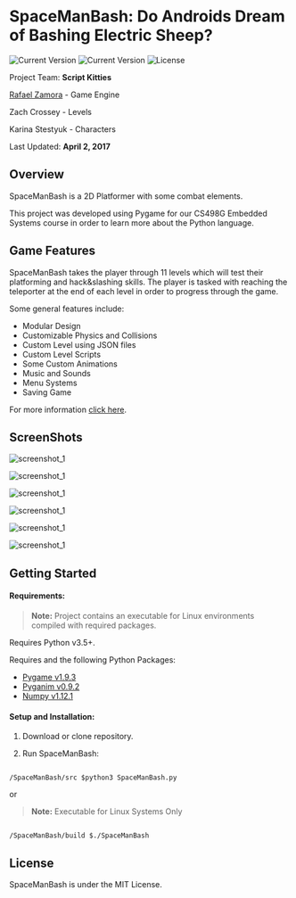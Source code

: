 # SpaceManBash: Do Androids Dream of Bashing Electric Sheep?

![Current Version](https://img.shields.io/badge/build-alpha-green.svg)
![Current Version](https://img.shields.io/badge/version-1.0-green.svg)
![License](https://badges.frapsoft.com/os/mit/mit.svg?v=102)

Project Team: **Script Kitties**

[Rafael Zamora](https://github.com/rz4) - Game Engine

Zach Crossey - Levels

Karina Stestyuk - Characters

Last Updated: **April 2, 2017**

## Overview

SpaceManBash is a 2D Platformer with some combat elements.

This project was developed using Pygame for our CS498G Embedded Systems
course in order to learn more about the Python language.

## Game Features

SpaceManBash takes the player through 11 levels which will test their
platforming and hack&slashing skills. The player is tasked with reaching the
teleporter at the end of each level in order to progress through the game.

Some general features include:
- Modular Design
- Customizable Physics and Collisions
- Custom Level using JSON files
- Custom Level Scripts
- Some Custom Animations
- Music and Sounds
- Menu Systems
- Saving Game

For more information [click here](docs/SMBPowerPoint.pdf).

## ScreenShots

![screenshot_1](docs/screenshots/ss_1.png)

![screenshot_1](docs/screenshots/ss_2.png)

![screenshot_1](docs/screenshots/ss_4.png)

![screenshot_1](docs/screenshots/ss_6.png)

![screenshot_1](docs/screenshots/ss_3.png)

![screenshot_1](docs/screenshots/ss_5.png)

## Getting Started

#### Requirements:

> **Note:** Project contains an executable for Linux environments compiled with required packages.

Requires Python v3.5+.

Requires and the following Python Packages:

- [Pygame v1.9.3](https://www.pygame.org)
- [Pyganim v0.9.2](http://inventwithpython.com/pyganim/)
- [Numpy v1.12.1](http://www.numpy.org/)

#### Setup and Installation:

1. Download or clone repository.

2. Run SpaceManBash:

```

/SpaceManBash/src $python3 SpaceManBash.py

```

or

> **Note:** Executable for Linux Systems Only

```

/SpaceManBash/build $./SpaceManBash

```

## License
SpaceManBash is under the MIT License.
